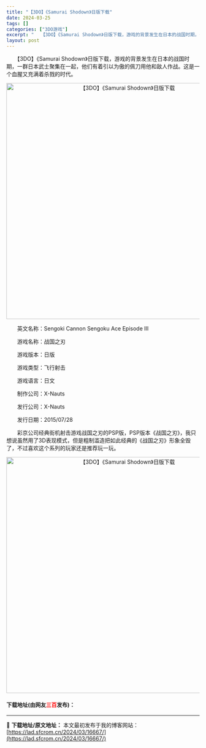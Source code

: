 ```yaml
---
title: "【3DO】《Samurai Shodown》日版下载"
date: 2024-03-25
tags: []
categories: ["3DO游戏"]
excerpt: "　　【3DO】《Samurai Shodown》日版下载，游戏的背景发生在日本的战国时期，一群日本武士聚集在一起，他们有着引以为傲的佩刀用他和敌人作战。这是一个血腥又充满着杀戮的时代。 　　英文名称：Sengoki Cannon Sengoku Ace Episode III 　　游戏名称：战国之刃&hellip;"
layout: post
---
```


 <p>　　【3DO】《Samurai Shodown》日版下载，游戏的背景发生在日本的战国时期，一群日本武士聚集在一起，他们有着引以为傲的佩刀用他和敌人作战。这是一个血腥又充满着杀戮的时代。</p> <p align="center"><img align="" border="0" src="https://lad.sfcrom.cn/wp-content/uploads/2024/03/20240324_6600a1c7cfb6e.png" width="616" alt="【3DO】《Samurai Shodown》日版下载" /></p> <p>　　英文名称：Sengoki Cannon Sengoku Ace Episode III</p> <p>　　游戏名称：战国之刃</p> <p>　　游戏版本：日版</p> <p>　　游戏类型：飞行射击</p> <p>　　游戏语言：日文</p> <p>　　制作公司：X-Nauts</p> <p>　　发行公司：X-Nauts</p> <p>　　发行日期：2015/07/28</p> <p>　　彩京公司经典街机射击游戏战国之刃的PSP版，PSP版本《战国之刃》，我只想说虽然用了3D表现模式，但是粗制滥造把如此经典的《战国之刃》形象全毁了，不过喜欢这个系列的玩家还是推荐玩一玩。</p> <p align="center"><img align="" border="0" src="https://lad.sfcrom.cn/wp-content/uploads/2024/03/20240324_6600a1cb2ee46.png" width="616" alt="【3DO】《Samurai Shodown》日版下载" /></p> <p><h4>下载地址(由网友<font color="red">三百</font>发布)：</h4></p> 

---
📖 **下载地址/原文地址：** 本文最初发布于我的博客网站：[https://lad.sfcrom.cn/2024/03/16667/](https://lad.sfcrom.cn/2024/03/16667/)
